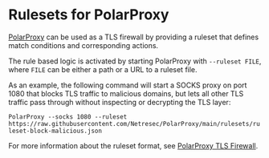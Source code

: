 # Rulesets for PolarProxy
[PolarProxy](https://www.netresec.com/?page=PolarProxy) can be used as a TLS firewall by providing a ruleset that defines match conditions and corresponding actions.

The rule based logic is activated by starting PolarProxy with `--ruleset FILE`, where `FILE` can be either a path or a URL to a ruleset file.

As an example, the following command will start a SOCKS proxy on port 1080 that blocks TLS traffic to malicious domains, but lets all other TLS traffic pass through without inspecting or decrypting the TLS layer:

`PolarProxy --socks 1080 --ruleset https://raw.githubusercontent.com/Netresec/PolarProxy/main/rulesets/ruleset-block-malicious.json`

For more information about the ruleset format, see [PolarProxy TLS Firewall](https://www.netresec.com/?page=TlsFirewall).
